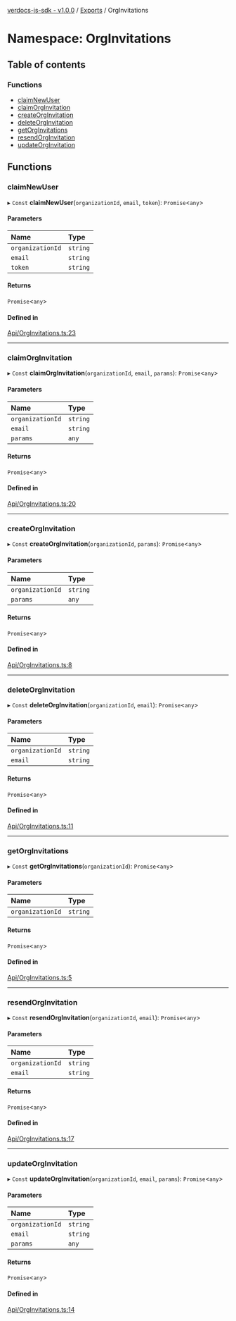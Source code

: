 [verdocs-js-sdk - v1.0.0](../README.md) / [Exports](../modules.md) / OrgInvitations

# Namespace: OrgInvitations

## Table of contents

### Functions

- [claimNewUser](OrgInvitations.md#claimnewuser)
- [claimOrgInvitation](OrgInvitations.md#claimorginvitation)
- [createOrgInvitation](OrgInvitations.md#createorginvitation)
- [deleteOrgInvitation](OrgInvitations.md#deleteorginvitation)
- [getOrgInvitations](OrgInvitations.md#getorginvitations)
- [resendOrgInvitation](OrgInvitations.md#resendorginvitation)
- [updateOrgInvitation](OrgInvitations.md#updateorginvitation)

## Functions

### claimNewUser

▸ `Const` **claimNewUser**(`organizationId`, `email`, `token`): `Promise`<`any`\>

#### Parameters

| Name | Type |
| :------ | :------ |
| `organizationId` | `string` |
| `email` | `string` |
| `token` | `string` |

#### Returns

`Promise`<`any`\>

#### Defined in

[Api/OrgInvitations.ts:23](https://github.com/Verdocs/js-sdk/blob/458266e/src/Api/OrgInvitations.ts#L23)

___

### claimOrgInvitation

▸ `Const` **claimOrgInvitation**(`organizationId`, `email`, `params`): `Promise`<`any`\>

#### Parameters

| Name | Type |
| :------ | :------ |
| `organizationId` | `string` |
| `email` | `string` |
| `params` | `any` |

#### Returns

`Promise`<`any`\>

#### Defined in

[Api/OrgInvitations.ts:20](https://github.com/Verdocs/js-sdk/blob/458266e/src/Api/OrgInvitations.ts#L20)

___

### createOrgInvitation

▸ `Const` **createOrgInvitation**(`organizationId`, `params`): `Promise`<`any`\>

#### Parameters

| Name | Type |
| :------ | :------ |
| `organizationId` | `string` |
| `params` | `any` |

#### Returns

`Promise`<`any`\>

#### Defined in

[Api/OrgInvitations.ts:8](https://github.com/Verdocs/js-sdk/blob/458266e/src/Api/OrgInvitations.ts#L8)

___

### deleteOrgInvitation

▸ `Const` **deleteOrgInvitation**(`organizationId`, `email`): `Promise`<`any`\>

#### Parameters

| Name | Type |
| :------ | :------ |
| `organizationId` | `string` |
| `email` | `string` |

#### Returns

`Promise`<`any`\>

#### Defined in

[Api/OrgInvitations.ts:11](https://github.com/Verdocs/js-sdk/blob/458266e/src/Api/OrgInvitations.ts#L11)

___

### getOrgInvitations

▸ `Const` **getOrgInvitations**(`organizationId`): `Promise`<`any`\>

#### Parameters

| Name | Type |
| :------ | :------ |
| `organizationId` | `string` |

#### Returns

`Promise`<`any`\>

#### Defined in

[Api/OrgInvitations.ts:5](https://github.com/Verdocs/js-sdk/blob/458266e/src/Api/OrgInvitations.ts#L5)

___

### resendOrgInvitation

▸ `Const` **resendOrgInvitation**(`organizationId`, `email`): `Promise`<`any`\>

#### Parameters

| Name | Type |
| :------ | :------ |
| `organizationId` | `string` |
| `email` | `string` |

#### Returns

`Promise`<`any`\>

#### Defined in

[Api/OrgInvitations.ts:17](https://github.com/Verdocs/js-sdk/blob/458266e/src/Api/OrgInvitations.ts#L17)

___

### updateOrgInvitation

▸ `Const` **updateOrgInvitation**(`organizationId`, `email`, `params`): `Promise`<`any`\>

#### Parameters

| Name | Type |
| :------ | :------ |
| `organizationId` | `string` |
| `email` | `string` |
| `params` | `any` |

#### Returns

`Promise`<`any`\>

#### Defined in

[Api/OrgInvitations.ts:14](https://github.com/Verdocs/js-sdk/blob/458266e/src/Api/OrgInvitations.ts#L14)
